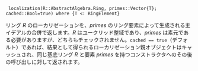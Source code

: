 ```
 localization(R::AbstractAlgebra.Ring, primes::Vector{T}; cached::Bool=true) where {T <: RingElement}
```

リング $R$ のローカリゼーションを、$primes$ のリング要素によって生成される主イデアルの合併で返します。$R$ はユークリッド整域であり、$primes$ は素元である必要がありますが、どちらもチェックされません。`cached == true`（デフォルト）であれば、結果として得られるローカリゼーション親オブジェクトはキャッシュされ、同じ基底リング $R$ と要素 $primes$ を持つコンストラクタへのその後の呼び出しに対して返されます。

